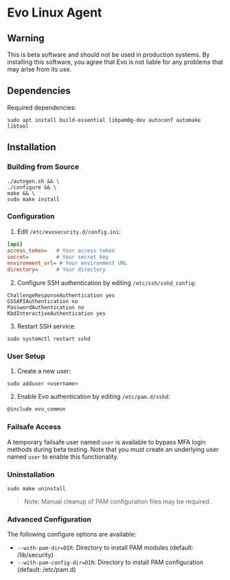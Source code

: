 # Evo Linux Agent

## Warning

This is beta software and should not be used in production systems. By installing this software, you agree that Evo is not liable for any problems that may arise from its use.

## Dependencies

Required dependencies:

```shell
sudo apt install build-essential libpam0g-dev autoconf automake libtool
```

## Installation

### Building from Source

```shell
./autogen.sh && \
./configure && \
make && \
sudo make install
```

### Configuration

1. Edit `/etc/evosecurity.d/config.ini`:

```ini
[api]
access_token=   # Your access token
secret=         # Your secret key
environment_url= # Your environment URL
directory=      # Your directory
```

2. Configure SSH authentication by editing `/etc/ssh/sshd_config`:

```shell
ChallengeResponseAuthentication yes
GSSAPIAuthentication no
PasswordAuthentication no
KbdInteractiveAuthentication yes
```

3. Restart SSH service:

```shell
sudo systemctl restart sshd
```

### User Setup

1. Create a new user:

```shell
sudo adduser <username>
```

2. Enable Evo authentication by editing `/etc/pam.d/sshd`:

```sh
@include evo_common
```

### Failsafe Access

A temporary failsafe user named `user` is available to bypass MFA login methods during beta testing. Note that you must create an underlying user named `user` to enable this functionality.

### Uninstallation

```shell
sudo make uninstall
```

> Note: Manual cleanup of PAM configuration files may be required.

### Advanced Configuration

The following configure options are available:

- `--with-pam-dir=DIR`: Directory to install PAM modules (default: /lib/security)
- `--with-pam-config-dir=DIR`: Directory to install PAM configuration (default: /etc/pam.d)
